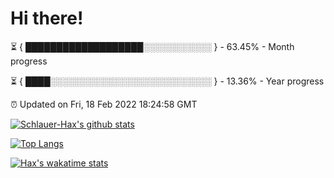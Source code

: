 # Hi there!

⏳ { ███████████████████░░░░░░░░░░░ } - 63.45% - Month progress

⏳ { ████░░░░░░░░░░░░░░░░░░░░░░░░░░ } - 13.36% - Year progress

⏰ Updated on Fri, 18 Feb 2022 18:24:58 GMT


[![Schlauer-Hax's github stats](https://github-readme-stats.vercel.app/api?username=Schlauer-Hax&show_icons=true&theme=dark&count_private=true)](https://github.com/Schlauer-Hax)


[![Top Langs](https://github-readme-stats.vercel.app/api/top-langs/?username=Schlauer-Hax&layout=compact&theme=dark)](https://github.com/Schlauer-Hax?tab=repositories)


[![Hax's wakatime stats](https://github-readme-stats.vercel.app/api/wakatime?username=Hax&theme=dark)](https://wakatime.com/@Hax)


